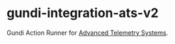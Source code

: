 # gundi-integration-ats-v2
Gundi Action Runner for [Advanced Telemetry Systems](https://www.atsdocs.tech/).
